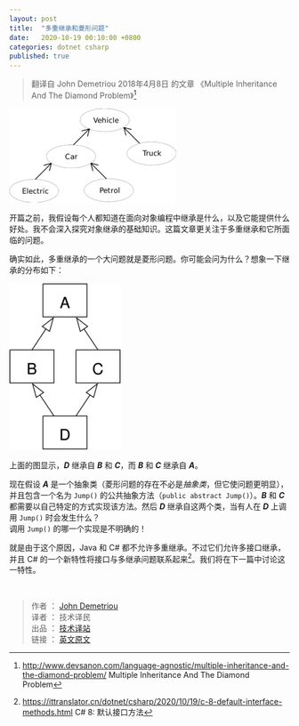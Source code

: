 ```yaml
---
layout: post
title:  "多重继承和菱形问题"
date:   2020-10-19 00:10:00 +0800
categories: dotnet csharp
published: true
---
```


> 翻译自 John Demetriou 2018年4月8日 的文章 《Multiple Inheritance And The Diamond Problem》[^1]

[^1]: <http://www.devsanon.com/language-agnostic/multiple-inheritance-and-the-diamond-problem/>   Multiple Inheritance And The Diamond Problem

![...](/assets/images/202010/1024px-CPT-OOP-inheritance-300x169.png#center)

开篇之前，我假设每个人都知道在面向对象编程中继承是什么，以及它能提供什么好处。我不会深入探究对象继承的基础知识。这篇文章更关注于多重继承和它所面临的问题。

确实如此，多重继承的一个大问题就是菱形问题。你可能会问为什么？想象一下继承的分布如下：

![...](/assets/images/202010/500px-Diamond_inheritance-200x300.png#center)

上面的图显示，***D*** 继承自 ***B*** 和 ***C***，而 ***B*** 和 ***C*** 继承自 ***A***。  

现在假设 ***A*** 是一个抽象类（菱形问题的存在不必是*抽象类*，但它使问题更明显），并且包含一个名为 `Jump()` 的公共抽象方法（`public abstract Jump()`）。***B*** 和 ***C*** 都需要以自己特定的方式实现该方法。然后 ***D*** 继承自这两个类，当有人在 ***D*** 上调用 `Jump()` 时会发生什么？  
调用 `Jump()` 的哪一个实现是不明确的！

就是由于这个原因，Java 和 C# 都不允许多重继承。不过它们允许多接口继承，并且 C# 的一个新特性将接口与多继承问题联系起来[^2]。我们将在下一篇中讨论这一特性。

[^2]: <https://ittranslator.cn/dotnet/csharp/2020/10/19/c-8-default-interface-methods.html>  C# 8: 默认接口方法

<br />

> 作者 ： [John Demetriou](https://www.devsanon.com/whoami/)  
> 译者 ： 技术译民  
> 出品 ： [技术译站](https://ittranslator.cn/)  
> 链接 ： [英文原文](http://www.devsanon.com/language-agnostic/multiple-inheritance-and-the-diamond-problem/)
